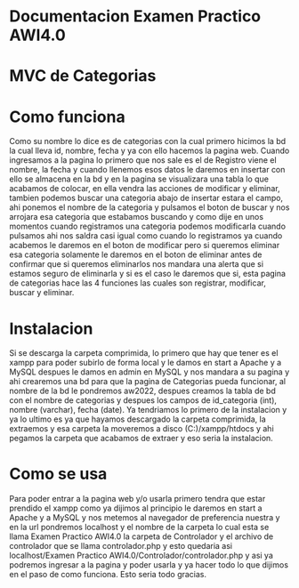 # Documentacion Examen Practico AWI4.0
# MVC de Categorias
# Como funciona
Como su nombre lo dice es de categorias con la cual primero hicimos la bd la cual lleva id, nombre, fecha y ya con ello hacemos la pagina web. Cuando ingresamos a la pagina lo primero que nos sale es el de Registro viene el nombre, la fecha y cuando llenemos esos datos le daremos en insertar con ello se almacena en la bd y en la pagina se visualizara una tabla lo que acabamos de colocar, en ella vendra las acciones de modificar y eliminar, tambien podemos buscar una categoria abajo de insertar estara el campo, ahi ponemos el nombre de la categoria y pulsamos el boton de buscar y nos arrojara esa categoria que estabamos buscando y como dije en unos momentos cuando registramos una categoria podemos modificarla cuando pulsamos ahi nos saldra casi igual como cuando lo registramos ya cuando acabemos le daremos en el boton de modificar pero si queremos eliminar esa categoria solamente le daremos en el boton de eliminar antes de confirmar que si queremos eliminarlos nos mandara una alerta que si estamos seguro de eliminarla y si es el caso le daremos que si, esta pagina de categorias hace las 4 funciones las cuales son registrar, modificar, buscar y eliminar.

# Instalacion
Si se descarga la carpeta comprimida, lo primero que hay que tener es el xampp para poder subirlo de forma local y le damos en start a Apache y a MySQL despues le damos en admin en MySQL y nos mandara a su pagina y ahi crearemos una bd para que la pagina de Categorias pueda funcionar, al nombre de la bd le pondremos aw2022, despues creamos la tabla de bd con el nombre de categorias y despues los campos de id_categoria (int), nombre (varchar), fecha (date).
Ya tendriamos lo primero de la instalacion y ya lo ultimo es ya que hayamos descargado la carpeta comprimida, la extraemos y esa carpeta la moveremos a disco (C:)/xampp/htdocs y ahi pegamos la carpeta que acabamos de extraer y eso seria la instalacion.

# Como se usa
Para poder entrar a la pagina web y/o usarla primero tendra que estar prendido el xampp como ya dijimos al principio le daremos en start a Apache y a MySQL y nos metemos al navegador de preferencia nuestra y en la url pondremos localhost y el nombre de la carpeta lo cual esta se llama Examen Practico AWI4.0 la carpeta de Controlador y el archivo de controlador que se llama controlador.php y esto quedaria asi localhost/Examen Practico AWI4.0/Controlador/controlador.php y asi ya podremos ingresar a la pagina y poder usarla y ya hacer todo lo que dijimos en el paso de como funciona.
Esto seria todo gracias.